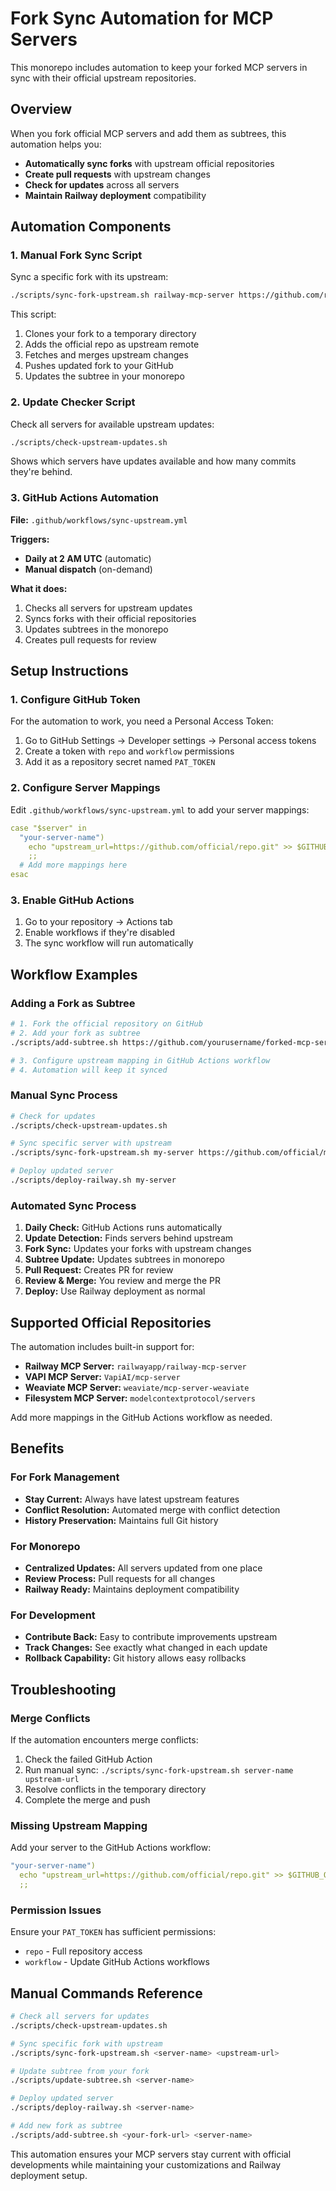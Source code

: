 # Fork Sync Automation for MCP Servers

This monorepo includes automation to keep your forked MCP servers in sync with their official upstream repositories.

## Overview

When you fork official MCP servers and add them as subtrees, this automation helps you:
- **Automatically sync forks** with upstream official repositories
- **Create pull requests** with upstream changes
- **Check for updates** across all servers
- **Maintain Railway deployment** compatibility

## Automation Components

### 1. Manual Fork Sync Script

Sync a specific fork with its upstream:

```bash
./scripts/sync-fork-upstream.sh railway-mcp-server https://github.com/railwayapp/railway-mcp-server.git
```

This script:
1. Clones your fork to a temporary directory
2. Adds the official repo as upstream remote
3. Fetches and merges upstream changes
4. Pushes updated fork to your GitHub
5. Updates the subtree in your monorepo

### 2. Update Checker Script

Check all servers for available upstream updates:

```bash
./scripts/check-upstream-updates.sh
```

Shows which servers have updates available and how many commits they're behind.

### 3. GitHub Actions Automation

**File:** `.github/workflows/sync-upstream.yml`

**Triggers:**
- **Daily at 2 AM UTC** (automatic)
- **Manual dispatch** (on-demand)

**What it does:**
1. Checks all servers for upstream updates
2. Syncs forks with their official repositories
3. Updates subtrees in the monorepo
4. Creates pull requests for review

## Setup Instructions

### 1. Configure GitHub Token

For the automation to work, you need a Personal Access Token:

1. Go to GitHub Settings → Developer settings → Personal access tokens
2. Create a token with `repo` and `workflow` permissions
3. Add it as a repository secret named `PAT_TOKEN`

### 2. Configure Server Mappings

Edit `.github/workflows/sync-upstream.yml` to add your server mappings:

```yaml
case "$server" in
  "your-server-name")
    echo "upstream_url=https://github.com/official/repo.git" >> $GITHUB_OUTPUT
    ;;
  # Add more mappings here
esac
```

### 3. Enable GitHub Actions

1. Go to your repository → Actions tab
2. Enable workflows if they're disabled
3. The sync workflow will run automatically

## Workflow Examples

### Adding a Fork as Subtree

```bash
# 1. Fork the official repository on GitHub
# 2. Add your fork as subtree
./scripts/add-subtree.sh https://github.com/yourusername/forked-mcp-server.git my-server

# 3. Configure upstream mapping in GitHub Actions workflow
# 4. Automation will keep it synced
```

### Manual Sync Process

```bash
# Check for updates
./scripts/check-upstream-updates.sh

# Sync specific server with upstream
./scripts/sync-fork-upstream.sh my-server https://github.com/official/mcp-server.git

# Deploy updated server
./scripts/deploy-railway.sh my-server
```

### Automated Sync Process

1. **Daily Check:** GitHub Actions runs automatically
2. **Update Detection:** Finds servers behind upstream
3. **Fork Sync:** Updates your forks with upstream changes
4. **Subtree Update:** Updates subtrees in monorepo
5. **Pull Request:** Creates PR for review
6. **Review & Merge:** You review and merge the PR
7. **Deploy:** Use Railway deployment as normal

## Supported Official Repositories

The automation includes built-in support for:

- **Railway MCP Server:** `railwayapp/railway-mcp-server`
- **VAPI MCP Server:** `VapiAI/mcp-server`
- **Weaviate MCP Server:** `weaviate/mcp-server-weaviate`
- **Filesystem MCP Server:** `modelcontextprotocol/servers`

Add more mappings in the GitHub Actions workflow as needed.

## Benefits

### For Fork Management
- **Stay Current:** Always have latest upstream features
- **Conflict Resolution:** Automated merge with conflict detection
- **History Preservation:** Maintains full Git history

### For Monorepo
- **Centralized Updates:** All servers updated from one place
- **Review Process:** Pull requests for all changes
- **Railway Ready:** Maintains deployment compatibility

### For Development
- **Contribute Back:** Easy to contribute improvements upstream
- **Track Changes:** See exactly what changed in each update
- **Rollback Capability:** Git history allows easy rollbacks

## Troubleshooting

### Merge Conflicts

If the automation encounters merge conflicts:

1. Check the failed GitHub Action
2. Run manual sync: `./scripts/sync-fork-upstream.sh server-name upstream-url`
3. Resolve conflicts in the temporary directory
4. Complete the merge and push

### Missing Upstream Mapping

Add your server to the GitHub Actions workflow:

```yaml
"your-server-name")
  echo "upstream_url=https://github.com/official/repo.git" >> $GITHUB_OUTPUT
  ;;
```

### Permission Issues

Ensure your `PAT_TOKEN` has sufficient permissions:
- `repo` - Full repository access
- `workflow` - Update GitHub Actions workflows

## Manual Commands Reference

```bash
# Check all servers for updates
./scripts/check-upstream-updates.sh

# Sync specific fork with upstream
./scripts/sync-fork-upstream.sh <server-name> <upstream-url>

# Update subtree from your fork
./scripts/update-subtree.sh <server-name>

# Deploy updated server
./scripts/deploy-railway.sh <server-name>

# Add new fork as subtree
./scripts/add-subtree.sh <your-fork-url> <server-name>
```

This automation ensures your MCP servers stay current with official developments while maintaining your customizations and Railway deployment setup.
